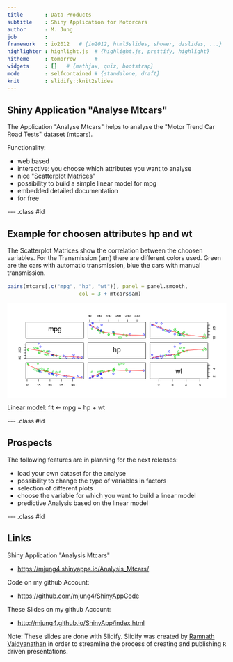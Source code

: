 ```yaml
---
title       : Data Products 
subtitle    : Shiny Application for Motorcars
author      : M. Jung
job         :  
framework   : io2012   # {io2012, html5slides, shower, dzslides, ...}
highlighter : highlight.js  # {highlight.js, prettify, highlight}
hitheme     : tomorrow      # 
widgets     : []   # {mathjax, quiz, bootstrap}
mode        : selfcontained # {standalone, draft}
knit        : slidify::knit2slides
---
```


## Shiny Application "Analyse Mtcars"

The Application "Analyse Mtcars" helps to analyse the  "Motor Trend Car Road Tests" dataset (mtcars).

Functionality:
- web based
- interactive: you choose which attributes you want to analyse
- nice "Scatterplot Matrices"
- possibility to build a simple linear model for mpg
- embedded detailed documentation
- for free

--- .class #id 

## Example for choosen attributes hp and wt

The Scatterplot Matrices show the correlation between the choosen variables. For the Transmission (am) there are different colors used. Green are the cars with automatic transmission, blue the cars with manual transmission. 

```r
pairs(mtcars[,c("mpg", "hp", "wt")], panel = panel.smooth,
                       col = 3 + mtcars$am)
```

<img src="assets/fig/simple-plot-1.png" title="plot of chunk simple-plot" alt="plot of chunk simple-plot" style="display: block; margin: auto auto auto 0;" />

Linear model:
fit <- mpg ~ hp + wt

--- .class #id

##  Prospects

The following features are in planning for the next releases:
- load your own dataset for the analyse
- possibility to change the type of variables in factors
- selection of different plots
- choose the variable for which you want to build a linear model
- predictive Analysis based on the linear model

--- .class #id

## Links

Shiny Application "Analysis Mtcars" 
- https://mjung4.shinyapps.io/Analysis_Mtcars/

Code on my github Account:
- https://github.com/mjung4/ShinyAppCode 

These Slides on my github Account:
- http://mjung4.github.io/ShinyApp/index.html 
         
              
                  
Note: These slides are done with Slidify. 
Slidify was created by [Ramnath Vaidyanathan](https://github.com/ramnathv) in order to streamline the process of creating and publishing `R` driven presentations.



